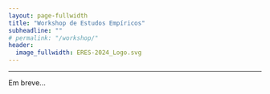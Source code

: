 ```yaml
---
layout: page-fullwidth
title: "Workshop de Estudos Empíricos"
subheadline: ""
# permalink: "/workshop/"
header:
  image_fullwidth: ERES-2024_Logo.svg
---
```


<hr>

<p>Em breve...</p>
